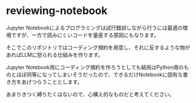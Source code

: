 # reviewing-notebook

Jupyter Notebookによるプログラミングは試行錯誤しながら行うには最適の環境ですが、一方で読みにくいコードを量産する原因にもなります。

そこでこのリポジトリではコーディング規約を用意し、それに反するような物があればLLMに怒られる仕組みを作ります。

Jupyter Notebook用にコーディング規約を作ろうとしても結局はPython用のものとほぼ同等になってしまいそうだったので、できるだけNotebookに固有な書き方をあげつらうこととします。

あまりきつく縛りたくはないので、心構え的なものだと考えてください。